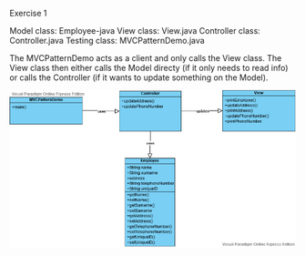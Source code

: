 Exercise 1

Model class:        Employee-java
View class:         View.java
Controller class:   Controller.java
Testing class:      MVCPatternDemo.java

The MVCPatternDemo acts as a client and only calls the View class. 
The View class then either calls the Model directy (if it only needs to read info) or calls the Controller (if it wants to update something on the Model).

![alt text](UMLEx1.jpg "Class UML Diagram")
